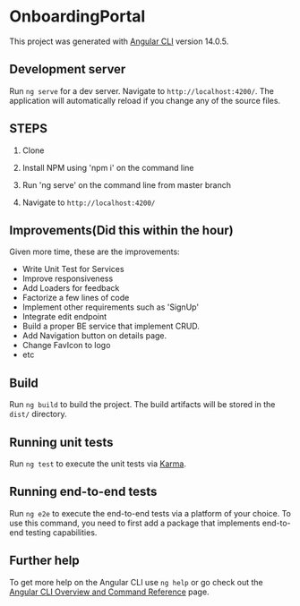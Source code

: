 # OnboardingPortal

This project was generated with [Angular CLI](https://github.com/angular/angular-cli) version 14.0.5.

## Development server

Run `ng serve` for a dev server. Navigate to `http://localhost:4200/`. The application will automatically reload if you change any of the source files.

## STEPS
1) Clone

2) Install NPM using 'npm i' on the command line

3) Run 'ng serve' on the command line from master branch

5) Navigate to `http://localhost:4200/`

## Improvements(Did this within the hour)
  Given more time, these are the improvements:
- Write Unit Test for Services
- Improve responsiveness
- Add Loaders for feedback
- Factorize a few lines of code
- Implement other requirements such as 'SignUp'
- Integrate edit endpoint
- Build a proper BE service that implement CRUD.
- Add Navigation button on details page.
- Change FavIcon to logo
- etc


## Build

Run `ng build` to build the project. The build artifacts will be stored in the `dist/` directory.

## Running unit tests

Run `ng test` to execute the unit tests via [Karma](https://karma-runner.github.io).

## Running end-to-end tests

Run `ng e2e` to execute the end-to-end tests via a platform of your choice. To use this command, you need to first add a package that implements end-to-end testing capabilities.

## Further help

To get more help on the Angular CLI use `ng help` or go check out the [Angular CLI Overview and Command Reference](https://angular.io/cli) page.
